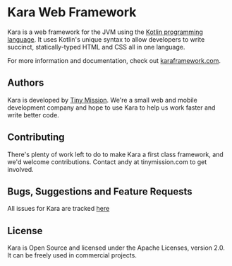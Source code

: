 # Kara Web Framework

Kara is a web framework for the JVM using the [Kotlin programming language](http://confluence.jetbrains.net/display/Kotlin/Welcome).  It uses Kotlin's unique syntax to allow developers to write succinct, statically-typed HTML and CSS all in one language.

For more information and documentation, check out [karaframework.com](http://karaframework.com/).

## Authors

Kara is developed by [Tiny Mission](http://tinymission.com). We're a small web and mobile development company and hope to use Kara to help us work faster and write better code.


## Contributing

There's plenty of work left to do to make Kara a first class framework, and we'd welcome contributions. Contact andy at tinymission.com to get involved.


## Bugs, Suggestions and Feature Requests

All issues for Kara are tracked [here](http://youtrack.codebetter.com/issues/kara)

## License

Kara is Open Source and licensed under the Apache Licenses, version 2.0. It can be freely used in commercial projects.
